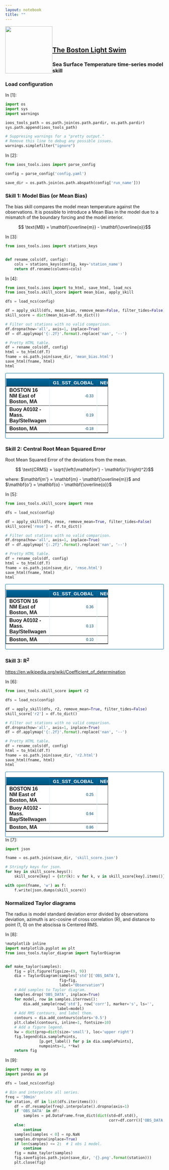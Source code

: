 ```yaml
---
layout: notebook
title: ""
---
```



<img style='float: left' width="150px" src="http://bostonlightswim.org/wp/wp-
content/uploads/2011/08/BLS-front_4-color.jpg">
<br><br>

## [The Boston Light Swim](http://bostonlightswim.org/)

### Sea Surface Temperature time-series model skill

### Load configuration

<div class="prompt input_prompt">
In&nbsp;[1]:
</div>

```python
import os
import sys
import warnings

ioos_tools_path = os.path.join(os.path.pardir, os.path.pardir)
sys.path.append(ioos_tools_path)

# Suppresing warnings for a "pretty output."
# Remove this line to debug any possible issues.
warnings.simplefilter("ignore")
```

<div class="prompt input_prompt">
In&nbsp;[2]:
</div>

```python
from ioos_tools.ioos import parse_config

config = parse_config('config.yaml')

save_dir = os.path.join(os.path.abspath(config['run_name']))
```

### Skill 1: Model Bias (or Mean Bias)

The bias skill compares the model mean temperature against the observations.
It is possible to introduce a Mean Bias in the model due to a mismatch of the
boundary forcing and the model interior.

$$ \text{MB} = \mathbf{\overline{m}} - \mathbf{\overline{o}}$$

<div class="prompt input_prompt">
In&nbsp;[3]:
</div>

```python
from ioos_tools.ioos import stations_keys


def rename_cols(df, config):
    cols = stations_keys(config, key='station_name')
    return df.rename(columns=cols)
```

<div class="prompt input_prompt">
In&nbsp;[4]:
</div>

```python
from ioos_tools.ioos import to_html, save_html, load_ncs
from ioos_tools.skill_score import mean_bias, apply_skill

dfs = load_ncs(config)

df = apply_skill(dfs, mean_bias, remove_mean=False, filter_tides=False)
skill_score = dict(mean_bias=df.to_dict())

# Filter out stations with no valid comparison.
df.dropna(how='all', axis=1, inplace=True)
df = df.applymap('{:.2f}'.format).replace('nan', '--')

# Pretty HTML table.
df = rename_cols(df, config)
html = to_html(df.T)
fname = os.path.join(save_dir, 'mean_bias.html')
save_html(fname, html)
html
```




<style>.info {
    background-color:#fcf8e3;
    border-color:#faebcc;
    border-left:5px solid #8a6d3b;
    padding:.5em;
    color:#8a6d3b
}

.success {
    background-color:#d9edf7;
    border-color:#bce8f1;
    border-left:5px solid #31708f;
    padding:.5em;
    color:#31708f
}

.error {
    background-color:#f2dede;
    border-color:#ebccd1;
    border-left:5px solid #a94442;
    padding:.5em;
    color:#a94442
}

.warning {
    background-color:#fcf8e3;
    border-color:#faebcc;
    border-left:5px solid #8a6d3b;
    padding:.5em;
    color:#8a6d3b
}

.text-shadow {
    text-shadow:0 1px 0 #ccc,0 2px 0 #c9c9c9,0 3px 0 #bbb,0 4px 0 #b9b9b9,0 5px 0 #aaa,0 6px 1px rgba(0,0,0,.1)
}

.datagrid table {
    border-collapse:collapse;
    text-align:left;
    width:65%
}

.datagrid td {
    border-collapse:collapse;
    text-align:right;
}

.datagrid {
    font:normal 12px/150% Arial,Helvetica,sans-serif;
    background:#fff;
    overflow:hidden;
    border:1px solid #069;
    -webkit-border-radius:3px;
    -moz-border-radius:3px;
    border-radius:3px
}

.datagrid table td,.datagrid table th {
    padding:3px 10px
}

.datagrid table thead th {
    background:-webkit-gradient(linear,left top,left bottom,color-stop(0.05,#069),color-stop(1,#00557F));
    background:-moz-linear-gradient(center top,#069 5%,#00557F 100%);
    filter:progid:DXImageTransform.Microsoft.gradient(startColorstr='#006699',endColorstr='#00557F');
    background-color:#069;
    color:#FFF;
    font-size:15px;
    font-weight:700;
    border-left:1px solid #0070A8
}

.datagrid table thead th:first-child {
    border:none
}

.datagrid table tbody td {
    color:#00496B;
    border-left:1px solid #E1EEF4;
    font-size:12px;
    font-weight:400
}

.datagrid table tbody .alt td {
    background:#E1EEF4;
    color:#00496B
}

.datagrid table tbody td:first-child {
    border-left:none
}

.datagrid table tbody tr:last-child td {
    border-bottom:none
}

.datagrid table tfoot td div {
    border-top:1px solid #069;
    background:#E1EEF4
}

.datagrid table tfoot td {
    padding:0;
    font-size:12px
}

.datagrid table tfoot td div {
    padding:2px
}

.datagrid table tfoot td ul {
    margin:0;
    padding:0;
    list-style:none;
    text-align:right
}

.datagrid table tfoot li {
    display:inline
}

.datagrid table tfoot li a {
    text-decoration:none;
    display:inline-block;
    padding:2px 8px;
    margin:1px;
    color:#FFF;
    border:1px solid #069;
    -webkit-border-radius:3px;
    -moz-border-radius:3px;
    border-radius:3px;
    background:-webkit-gradient(linear,left top,left bottom,color-stop(0.05,#069),color-stop(1,#00557F));
    background:-moz-linear-gradient(center top,#069 5%,#00557F 100%);
    filter:progid:DXImageTransform.Microsoft.gradient(startColorstr='#006699',endColorstr='#00557F');
    background-color:#069
}

.datagrid table tfoot ul.active,.datagrid table tfoot ul a:hover {
    text-decoration:none;
    border-color:#069;
    color:#FFF;
    background:none;
    background-color:#00557F
}

div.dhtmlx_window_active,div.dhx_modal_cover_dv {
    position:fixed!important
}
</style><div class="datagrid"><table border="1" class="dataframe">
  <thead>
    <tr style="text-align: right;">
      <th></th>
      <th>G1_SST_GLOBAL</th>
      <th>NECOFS_FVCOM_OCEAN_MASSBAY_FORECAST</th>
      <th>NECOFS_GOM3_FORECAST</th>
      <th>coawst_4_use_best</th>
      <th>global</th>
    </tr>
  </thead>
  <tbody>
    <tr>
      <th>BOSTON 16 NM East of Boston, MA</th>
      <td>-0.33</td>
      <td>-0.66</td>
      <td>-0.40</td>
      <td>-1.57</td>
      <td>-1.48</td>
    </tr>
    <tr>
      <th>Buoy A0102 - Mass. Bay/Stellwagen</th>
      <td>0.19</td>
      <td>-0.98</td>
      <td>-0.28</td>
      <td>-1.10</td>
      <td>-0.64</td>
    </tr>
    <tr>
      <th>Boston, MA</th>
      <td>-0.18</td>
      <td>-0.35</td>
      <td>-0.44</td>
      <td>-1.04</td>
      <td>--</td>
    </tr>
  </tbody>
</table></div>



### Skill 2: Central Root Mean Squared Error

Root Mean Squared Error of the deviations from the mean.

$$ \text{CRMS} = \sqrt{\left(\mathbf{m'} - \mathbf{o'}\right)^2}$$

where: $\mathbf{m'} = \mathbf{m} - \mathbf{\overline{m}}$ and $\mathbf{o'} =
\mathbf{o} - \mathbf{\overline{o}}$

<div class="prompt input_prompt">
In&nbsp;[5]:
</div>

```python
from ioos_tools.skill_score import rmse

dfs = load_ncs(config)

df = apply_skill(dfs, rmse, remove_mean=True, filter_tides=False)
skill_score['rmse'] = df.to_dict()

# Filter out stations with no valid comparison.
df.dropna(how='all', axis=1, inplace=True)
df = df.applymap('{:.2f}'.format).replace('nan', '--')

# Pretty HTML table.
df = rename_cols(df, config)
html = to_html(df.T)
fname = os.path.join(save_dir, 'rmse.html')
save_html(fname, html)
html
```




<style>.info {
    background-color:#fcf8e3;
    border-color:#faebcc;
    border-left:5px solid #8a6d3b;
    padding:.5em;
    color:#8a6d3b
}

.success {
    background-color:#d9edf7;
    border-color:#bce8f1;
    border-left:5px solid #31708f;
    padding:.5em;
    color:#31708f
}

.error {
    background-color:#f2dede;
    border-color:#ebccd1;
    border-left:5px solid #a94442;
    padding:.5em;
    color:#a94442
}

.warning {
    background-color:#fcf8e3;
    border-color:#faebcc;
    border-left:5px solid #8a6d3b;
    padding:.5em;
    color:#8a6d3b
}

.text-shadow {
    text-shadow:0 1px 0 #ccc,0 2px 0 #c9c9c9,0 3px 0 #bbb,0 4px 0 #b9b9b9,0 5px 0 #aaa,0 6px 1px rgba(0,0,0,.1)
}

.datagrid table {
    border-collapse:collapse;
    text-align:left;
    width:65%
}

.datagrid td {
    border-collapse:collapse;
    text-align:right;
}

.datagrid {
    font:normal 12px/150% Arial,Helvetica,sans-serif;
    background:#fff;
    overflow:hidden;
    border:1px solid #069;
    -webkit-border-radius:3px;
    -moz-border-radius:3px;
    border-radius:3px
}

.datagrid table td,.datagrid table th {
    padding:3px 10px
}

.datagrid table thead th {
    background:-webkit-gradient(linear,left top,left bottom,color-stop(0.05,#069),color-stop(1,#00557F));
    background:-moz-linear-gradient(center top,#069 5%,#00557F 100%);
    filter:progid:DXImageTransform.Microsoft.gradient(startColorstr='#006699',endColorstr='#00557F');
    background-color:#069;
    color:#FFF;
    font-size:15px;
    font-weight:700;
    border-left:1px solid #0070A8
}

.datagrid table thead th:first-child {
    border:none
}

.datagrid table tbody td {
    color:#00496B;
    border-left:1px solid #E1EEF4;
    font-size:12px;
    font-weight:400
}

.datagrid table tbody .alt td {
    background:#E1EEF4;
    color:#00496B
}

.datagrid table tbody td:first-child {
    border-left:none
}

.datagrid table tbody tr:last-child td {
    border-bottom:none
}

.datagrid table tfoot td div {
    border-top:1px solid #069;
    background:#E1EEF4
}

.datagrid table tfoot td {
    padding:0;
    font-size:12px
}

.datagrid table tfoot td div {
    padding:2px
}

.datagrid table tfoot td ul {
    margin:0;
    padding:0;
    list-style:none;
    text-align:right
}

.datagrid table tfoot li {
    display:inline
}

.datagrid table tfoot li a {
    text-decoration:none;
    display:inline-block;
    padding:2px 8px;
    margin:1px;
    color:#FFF;
    border:1px solid #069;
    -webkit-border-radius:3px;
    -moz-border-radius:3px;
    border-radius:3px;
    background:-webkit-gradient(linear,left top,left bottom,color-stop(0.05,#069),color-stop(1,#00557F));
    background:-moz-linear-gradient(center top,#069 5%,#00557F 100%);
    filter:progid:DXImageTransform.Microsoft.gradient(startColorstr='#006699',endColorstr='#00557F');
    background-color:#069
}

.datagrid table tfoot ul.active,.datagrid table tfoot ul a:hover {
    text-decoration:none;
    border-color:#069;
    color:#FFF;
    background:none;
    background-color:#00557F
}

div.dhtmlx_window_active,div.dhx_modal_cover_dv {
    position:fixed!important
}
</style><div class="datagrid"><table border="1" class="dataframe">
  <thead>
    <tr style="text-align: right;">
      <th></th>
      <th>G1_SST_GLOBAL</th>
      <th>NECOFS_FVCOM_OCEAN_MASSBAY_FORECAST</th>
      <th>NECOFS_GOM3_FORECAST</th>
      <th>coawst_4_use_best</th>
      <th>global</th>
    </tr>
  </thead>
  <tbody>
    <tr>
      <th>BOSTON 16 NM East of Boston, MA</th>
      <td>0.36</td>
      <td>0.60</td>
      <td>0.50</td>
      <td>0.47</td>
      <td>0.63</td>
    </tr>
    <tr>
      <th>Buoy A0102 - Mass. Bay/Stellwagen</th>
      <td>0.13</td>
      <td>0.66</td>
      <td>0.31</td>
      <td>0.34</td>
      <td>0.78</td>
    </tr>
    <tr>
      <th>Boston, MA</th>
      <td>0.10</td>
      <td>0.30</td>
      <td>0.41</td>
      <td>0.78</td>
      <td>--</td>
    </tr>
  </tbody>
</table></div>



### Skill 3: R$^2$
https://en.wikipedia.org/wiki/Coefficient_of_determination

<div class="prompt input_prompt">
In&nbsp;[6]:
</div>

```python
from ioos_tools.skill_score import r2

dfs = load_ncs(config)

df = apply_skill(dfs, r2, remove_mean=True, filter_tides=False)
skill_score['r2'] = df.to_dict()

# Filter out stations with no valid comparison.
df.dropna(how='all', axis=1, inplace=True)
df = df.applymap('{:.2f}'.format).replace('nan', '--')

# Pretty HTML table.
df = rename_cols(df, config)
html = to_html(df.T)
fname = os.path.join(save_dir, 'r2.html')
save_html(fname, html)
html
```




<style>.info {
    background-color:#fcf8e3;
    border-color:#faebcc;
    border-left:5px solid #8a6d3b;
    padding:.5em;
    color:#8a6d3b
}

.success {
    background-color:#d9edf7;
    border-color:#bce8f1;
    border-left:5px solid #31708f;
    padding:.5em;
    color:#31708f
}

.error {
    background-color:#f2dede;
    border-color:#ebccd1;
    border-left:5px solid #a94442;
    padding:.5em;
    color:#a94442
}

.warning {
    background-color:#fcf8e3;
    border-color:#faebcc;
    border-left:5px solid #8a6d3b;
    padding:.5em;
    color:#8a6d3b
}

.text-shadow {
    text-shadow:0 1px 0 #ccc,0 2px 0 #c9c9c9,0 3px 0 #bbb,0 4px 0 #b9b9b9,0 5px 0 #aaa,0 6px 1px rgba(0,0,0,.1)
}

.datagrid table {
    border-collapse:collapse;
    text-align:left;
    width:65%
}

.datagrid td {
    border-collapse:collapse;
    text-align:right;
}

.datagrid {
    font:normal 12px/150% Arial,Helvetica,sans-serif;
    background:#fff;
    overflow:hidden;
    border:1px solid #069;
    -webkit-border-radius:3px;
    -moz-border-radius:3px;
    border-radius:3px
}

.datagrid table td,.datagrid table th {
    padding:3px 10px
}

.datagrid table thead th {
    background:-webkit-gradient(linear,left top,left bottom,color-stop(0.05,#069),color-stop(1,#00557F));
    background:-moz-linear-gradient(center top,#069 5%,#00557F 100%);
    filter:progid:DXImageTransform.Microsoft.gradient(startColorstr='#006699',endColorstr='#00557F');
    background-color:#069;
    color:#FFF;
    font-size:15px;
    font-weight:700;
    border-left:1px solid #0070A8
}

.datagrid table thead th:first-child {
    border:none
}

.datagrid table tbody td {
    color:#00496B;
    border-left:1px solid #E1EEF4;
    font-size:12px;
    font-weight:400
}

.datagrid table tbody .alt td {
    background:#E1EEF4;
    color:#00496B
}

.datagrid table tbody td:first-child {
    border-left:none
}

.datagrid table tbody tr:last-child td {
    border-bottom:none
}

.datagrid table tfoot td div {
    border-top:1px solid #069;
    background:#E1EEF4
}

.datagrid table tfoot td {
    padding:0;
    font-size:12px
}

.datagrid table tfoot td div {
    padding:2px
}

.datagrid table tfoot td ul {
    margin:0;
    padding:0;
    list-style:none;
    text-align:right
}

.datagrid table tfoot li {
    display:inline
}

.datagrid table tfoot li a {
    text-decoration:none;
    display:inline-block;
    padding:2px 8px;
    margin:1px;
    color:#FFF;
    border:1px solid #069;
    -webkit-border-radius:3px;
    -moz-border-radius:3px;
    border-radius:3px;
    background:-webkit-gradient(linear,left top,left bottom,color-stop(0.05,#069),color-stop(1,#00557F));
    background:-moz-linear-gradient(center top,#069 5%,#00557F 100%);
    filter:progid:DXImageTransform.Microsoft.gradient(startColorstr='#006699',endColorstr='#00557F');
    background-color:#069
}

.datagrid table tfoot ul.active,.datagrid table tfoot ul a:hover {
    text-decoration:none;
    border-color:#069;
    color:#FFF;
    background:none;
    background-color:#00557F
}

div.dhtmlx_window_active,div.dhx_modal_cover_dv {
    position:fixed!important
}
</style><div class="datagrid"><table border="1" class="dataframe">
  <thead>
    <tr style="text-align: right;">
      <th></th>
      <th>G1_SST_GLOBAL</th>
      <th>NECOFS_FVCOM_OCEAN_MASSBAY_FORECAST</th>
      <th>NECOFS_GOM3_FORECAST</th>
      <th>coawst_4_use_best</th>
      <th>global</th>
    </tr>
  </thead>
  <tbody>
    <tr>
      <th>BOSTON 16 NM East of Boston, MA</th>
      <td>0.25</td>
      <td>-0.60</td>
      <td>-0.12</td>
      <td>0.48</td>
      <td>-1.74</td>
    </tr>
    <tr>
      <th>Buoy A0102 - Mass. Bay/Stellwagen</th>
      <td>0.94</td>
      <td>-1.92</td>
      <td>0.34</td>
      <td>0.66</td>
      <td>-1.70</td>
    </tr>
    <tr>
      <th>Boston, MA</th>
      <td>0.86</td>
      <td>-0.77</td>
      <td>-2.24</td>
      <td>-2.70</td>
      <td>--</td>
    </tr>
  </tbody>
</table></div>



<div class="prompt input_prompt">
In&nbsp;[7]:
</div>

```python
import json

fname = os.path.join(save_dir, 'skill_score.json')

# Stringfy keys for json.
for key in skill_score.keys():
    skill_score[key] = {str(k): v for k, v in skill_score[key].items()}

with open(fname, 'w') as f:
    f.write(json.dumps(skill_score))
```

### Normalized Taylor diagrams

The radius is model standard deviation error divided  by observations deviation,
azimuth is arc-cosine of cross correlation (R), and distance to point (1, 0) on
the
abscissa is Centered RMS.

<div class="prompt input_prompt">
In&nbsp;[8]:
</div>

```python
%matplotlib inline
import matplotlib.pyplot as plt
from ioos_tools.taylor_diagram import TaylorDiagram


def make_taylor(samples):
    fig = plt.figure(figsize=(9, 9))
    dia = TaylorDiagram(samples['std']['OBS_DATA'],
                        fig=fig,
                        label="Observation")
    # Add samples to Taylor diagram.
    samples.drop('OBS_DATA', inplace=True)
    for model, row in samples.iterrows():
        dia.add_sample(row['std'], row['corr'], marker='s', ls='',
                       label=model)
    # Add RMS contours, and label them.
    contours = dia.add_contours(colors='0.5')
    plt.clabel(contours, inline=1, fontsize=10)
    # Add a figure legend.
    kw = dict(prop=dict(size='small'), loc='upper right')
    fig.legend(dia.samplePoints,
               [p.get_label() for p in dia.samplePoints],
               numpoints=1, **kw)
    return fig
```

<div class="prompt input_prompt">
In&nbsp;[9]:
</div>

```python
import numpy as np
import pandas as pd

dfs = load_ncs(config)

# Bin and interpolate all series.
freq = '30min'
for station, df in list(dfs.iteritems()):
    df = df.resample(freq).interpolate().dropna(axis=1)
    if 'OBS_DATA' in df:
        samples = pd.DataFrame.from_dict(dict(std=df.std(),
                                              corr=df.corr()['OBS_DATA']))
    else:
        continue
    samples[samples < 0] = np.NaN
    samples.dropna(inplace=True)
    if len(samples) <= 2:  # 1 obs 1 model.
        continue
    fig = make_taylor(samples)
    fig.savefig(os.path.join(save_dir, '{}.png'.format(station)))
    plt.close(fig)
```
